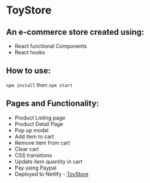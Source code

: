 # ToyStore
## An e-commerce store created using:
- React functional Components
- React hooks

## How to use: 
`npm install` then `npm start`

## Pages and Functionality:
- Product Listing page
- Product Detail Page
- Pop up modal
- Add item to cart
- Remove item from cart
- Clear cart
- CSS transitions
- Update item quantity in cart
- Pay using Paypal
- Deployed to Netlify - [ToyStore](https://612dfbac8d17c90007265af4--jolly-banach-9de91e.netlify.app/)
